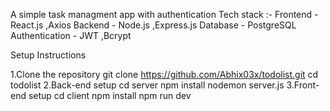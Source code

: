 A simple task managment app with authentication
Tech stack :-
Frontend - React.js ,Axios
Backend - Node.js ,Express.js
Database - PostgreSQL
Authentication - JWT ,Bcrypt

   Setup Instructions

 1.Clone the repository
  git clone https://github.com/Abhix03x/todolist.git
  cd todolist
2.Back-end setup
  cd server
  npm install
  nodemon server.js
3.Front-end setup
  cd client
  npm install
  npm run dev
  
